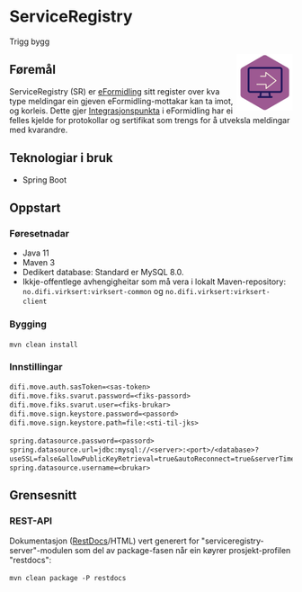 # ServiceRegistry
Trigg bygg

<img style="float:right" width="100" height="100" src="docs/EF.png" alt="ServiceRegistry - ein komponent i eFormidling">

## Føremål
ServiceRegistry (SR) er [eFormidling](https://docs.digdir.no/docs/eFormidling/Introduksjon/) sitt register over kva type meldingar ein gjeven eFormidling-mottakar kan ta imot, og korleis. Dette gjer [Integrasjonspunkta](https://github.com/felleslosninger/efm-integrasjonspunkt/) i eFormidling har ei felles kjelde for protokollar og sertifikat som trengs for å utveksla meldingar med kvarandre.

## Teknologiar i bruk
- Spring Boot

## Oppstart
### Føresetnadar
- Java 11
- Maven 3
- Dedikert database: Standard er MySQL 8.0.
- Ikkje-offentlege avhengigheitar som må vera i lokalt Maven-repository: `no.difi.virksert:virksert-common` og `no.difi.virksert:virksert-client`

### Bygging

```mvn clean install```

### Innstillingar
```
difi.move.auth.sasToken=<sas-token>
difi.move.fiks.svarut.password=<fiks-passord>
difi.move.fiks.svarut.user=<fiks-brukar>
difi.move.sign.keystore.password=<passord>
difi.move.sign.keystore.path=file:<sti-til-jks>

spring.datasource.password=<passord>
spring.datasource.url=jdbc:mysql://<server>:<port>/<database>?useSSL=false&allowPublicKeyRetrieval=true&autoReconnect=true&serverTimezone=Europe/Oslo
spring.datasource.username=<brukar>
```

## Grensesnitt

### REST-API
Dokumentasjon ([RestDocs](https://docs.spring.io/spring-restdocs/docs/current/reference/htmlsingle/)/HTML) vert generert for "serviceregistry-server"-modulen som del av package-fasen når ein køyrer prosjekt-profilen "restdocs":

```mvn clean package -P restdocs```
